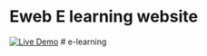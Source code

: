 # Eweb E learning website 

[![Live Demo](https://img.shields.io/badge/Live_Demo-Click_Here-brightgreen)](https://harshsfd.github.io/Eweb/)
#   e - l e a r n i n g  
 